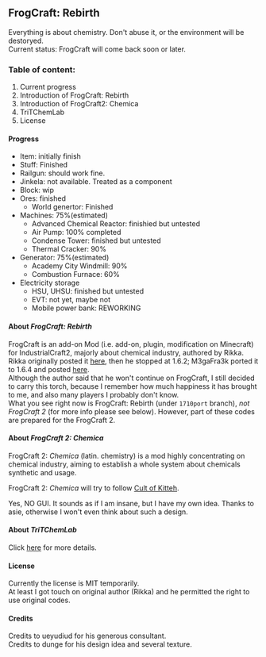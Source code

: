 ## FrogCraft: Rebirth
Everything is about chemistry. Don't abuse it, or the environment will be destoryed.  
Current status: FrogCraft will come back soon or later.

### Table of content:  
 1. Current progress
 2. Introduction of FrogCraft: Rebirth
 3. Introduction of FrogCraft2: Chemica
 4. TriTChemLab
 5. License

#### Progress
* Item: initially finish
 * Stuff: Finished
 * Railgun: should work fine.
 * Jinkela: not available. Treated as a component
* Block: wip  
 * Ores: finished  
   * World genertor: Finished 
 * Machines: 75%(estimated)  
    * Advanced Chemical Reactor: finishied but untested  
    * Air Pump: 100% completed
    * Condense Tower: finished but untested  
    * Thermal Cracker: 90%
 * Generator: 75%(estimated)  
    * Academy City Windmill: 90%  
    * Combustion Furnace: 60%
 * Electricity storage  
    * HSU, UHSU: finished but untested
    * EVT: not yet, maybe not
    * Mobile power bank: REWORKING
 
#### About _FrogCraft: Rebirth_
FrogCraft is an add-on Mod (i.e. add-on, plugin, modification on Minecraft) for IndustrialCraft2, majorly about chemical industry, authored by Rikka. Rikka originally posted it [here][link_origin], then he stopped at 1.6.2; M3gaFra3k ported it to 1.6.4 and posted [here][link_164port].  
Although the author said that he won't continue on FrogCraft, I still decided to carry this torch, because I remember how much happiness it has brought to me, and also many players I probably don't know.  
What you see right now is FrogCraft: Rebirth (under `1710port` branch), *not FrogCraft 2* (for more info please see below). However, part of these codes are prepared for the FrogCraft 2.  

#### About _FrogCraft 2: Chemica_
FrogCraft 2: *Chemica* (latin. chemistry) is a mod highly concentrating on chemical industry, aiming to establish a whole system about chemicals synthetic and usage. 

FrogCraft 2: *Chemica* will try to follow [Cult of Kitteh](http://asie.pl/kitteh/). 

Yes, NO GUI. It sounds as if I am insane, but I have my own idea.
Thanks to asie, otherwise I won't even think about such a design.

#### About _TriTChemLab_
Click [here][TriTChemLab] for more details.

#### License
Currently the license is MIT temporarily.  
At least I got touch on original author (Rikka) and he permitted the right to use original codes.

#### Credits
Credits to ueyudiud for his generous consultant.  
Credits to dunge for his design idea and several texture.

[link_origin]: http://forum.industrial-craft.net/index.php?page=Thread&threadID=9458
[link_164port]: http://forum.industrial-craft.net/index.php?page=Thread&threadID=10447
[TriTChemLab]: https://github.com/FrogCraft-Rebirth/ChemLab
